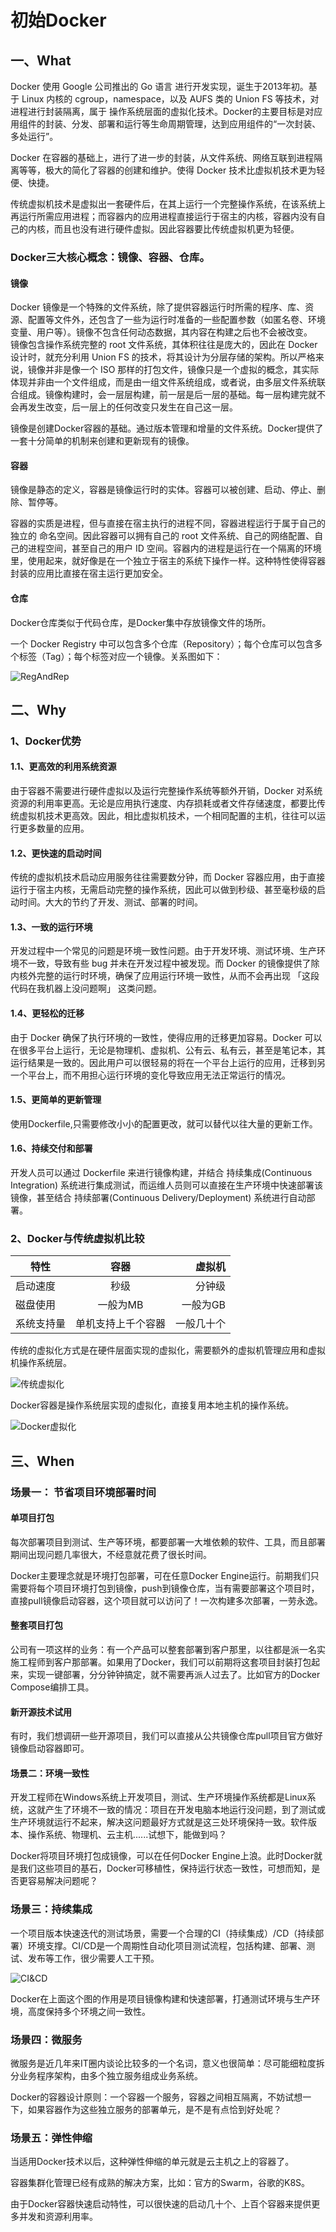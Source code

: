 # 初始Docker
## 一、What
Docker 使用 Google 公司推出的 Go 语言 进行开发实现，诞生于2013年初。基于 Linux 内核的 cgroup，namespace，以及 AUFS 类的 Union FS 等技术，对进程进行封装隔离，属于 操作系统层面的虚拟化技术。Docker的主要目标是对应用组件的封装、分发、部署和运行等生命周期管理，达到应用组件的“一次封装、多处运行”。

Docker 在容器的基础上，进行了进一步的封装，从文件系统、网络互联到进程隔离等等，极大的简化了容器的创建和维护。使得 Docker 技术比虚拟机技术更为轻便、快捷。

传统虚拟机技术是虚拟出一套硬件后，在其上运行一个完整操作系统，在该系统上再运行所需应用进程；而容器内的应用进程直接运行于宿主的内核，容器内没有自己的内核，而且也没有进行硬件虚拟。因此容器要比传统虚拟机更为轻便。

### Docker三大核心概念：镜像、容器、仓库。   

#### 镜像    

Docker 镜像是一个特殊的文件系统，除了提供容器运行时所需的程序、库、资源、配置等文件外，还包含了一些为运行时准备的一些配置参数（如匿名卷、环境变量、用户等）。镜像不包含任何动态数据，其内容在构建之后也不会被改变。   
镜像包含操作系统完整的 root 文件系统，其体积往往是庞大的，因此在 Docker 设计时，就充分利用 Union FS 的技术，将其设计为分层存储的架构。所以严格来说，镜像并非是像一个 ISO 那样的打包文件，镜像只是一个虚拟的概念，其实际体现并非由一个文件组成，而是由一组文件系统组成，或者说，由多层文件系统联合组成。镜像构建时，会一层层构建，前一层是后一层的基础。每一层构建完就不会再发生改变，后一层上的任何改变只发生在自己这一层。

镜像是创建Docker容器的基础。通过版本管理和增量的文件系统。Docker提供了一套十分简单的机制来创建和更新现有的镜像。


####  容器   

镜像是静态的定义，容器是镜像运行时的实体。容器可以被创建、启动、停止、删除、暂停等。

容器的实质是进程，但与直接在宿主执行的进程不同，容器进程运行于属于自己的独立的 命名空间。因此容器可以拥有自己的 root 文件系统、自己的网络配置、自己的进程空间，甚至自己的用户 ID 空间。容器内的进程是运行在一个隔离的环境里，使用起来，就好像是在一个独立于宿主的系统下操作一样。这种特性使得容器封装的应用比直接在宿主运行更加安全。  

#### 仓库  

Docker仓库类似于代码仓库，是Docker集中存放镜像文件的场所。

一个 Docker Registry 中可以包含多个仓库（Repository）；每个仓库可以包含多个标签（Tag）；每个标签对应一个镜像。关系图如下：

![RegAndRep](
 https://github.com/gmg0829/Img/blob/master/dockerImg/RegAndRep.png?raw=true)

## 二、Why
### 1、Docker优势
#### 1.1、更高效的利用系统资源

由于容器不需要进行硬件虚拟以及运行完整操作系统等额外开销，Docker 对系统资源的利用率更高。无论是应用执行速度、内存损耗或者文件存储速度，都要比传统虚拟机技术更高效。因此，相比虚拟机技术，一个相同配置的主机，往往可以运行更多数量的应用。

#### 1.2、更快速的启动时间  

传统的虚拟机技术启动应用服务往往需要数分钟，而 Docker 容器应用，由于直接运行于宿主内核，无需启动完整的操作系统，因此可以做到秒级、甚至毫秒级的启动时间。大大的节约了开发、测试、部署的时间。

#### 1.3、一致的运行环境  

开发过程中一个常见的问题是环境一致性问题。由于开发环境、测试环境、生产环境不一致，导致有些 bug 并未在开发过程中被发现。而 Docker 的镜像提供了除内核外完整的运行时环境，确保了应用运行环境一致性，从而不会再出现 「这段代码在我机器上没问题啊」 这类问题。

#### 1.4、更轻松的迁移   

由于 Docker 确保了执行环境的一致性，使得应用的迁移更加容易。Docker 可以在很多平台上运行，无论是物理机、虚拟机、公有云、私有云，甚至是笔记本，其运行结果是一致的。因此用户可以很轻易的将在一个平台上运行的应用，迁移到另一个平台上，而不用担心运行环境的变化导致应用无法正常运行的情况。

#### 1.5、更简单的更新管理   

使用Dockerfile,只需要修改小小的配置更改，就可以替代以往大量的更新工作。

#### 1.6、持续交付和部署  

开发人员可以通过 Dockerfile 来进行镜像构建，并结合 持续集成(Continuous Integration) 系统进行集成测试，而运维人员则可以直接在生产环境中快速部署该镜像，甚至结合 持续部署(Continuous Delivery/Deployment) 系统进行自动部署。

### 2、Docker与传统虚拟机比较   
特性|容器|虚拟机
---|:--:|---:
启动速度|秒级|分钟级
磁盘使用|一般为MB|一般为GB
系统支持量|单机支持上千个容器|一般几十个

传统的虚拟化方式是在硬件层面实现的虚拟化，需要额外的虚拟机管理应用和虚拟机操作系统层。  

![传统虚拟化](
 https://github.com/gmg0829/Img/blob/master/dockerImg/%E4%BC%A0%E7%BB%9F%E8%99%9A%E6%8B%9F%E5%8C%96.png?raw=true)

Docker容器是操作系统层实现的虚拟化，直接复用本地主机的操作系统。

![Docker虚拟化](
  https://github.com/gmg0829/Img/blob/master/dockerImg/Docker%E8%99%9A%E6%8B%9F%E5%8C%96.png?raw=true)

## 三、When

### 场景一： 节省项目环境部署时间

#### 单项目打包
每次部署项目到测试、生产等环境，都要部署一大堆依赖的软件、工具，而且部署期间出现问题几率很大，不经意就花费了很长时间。

Docker主要理念就是环境打包部署，可在任意Docker Engine运行。前期我们只需要将每个项目环境打包到镜像，push到镜像仓库，当有需要部署这个项目时，直接pull镜像启动容器，这个项目就可以访问了！一次构建多次部署，一劳永逸。

#### 整套项目打包

公司有一项这样的业务：有一个产品可以整套部署到客户那里，以往都是派一名实施工程师到客户那部署。如果用了Docker，我们可以前期将这套项目封装打包起来，实现一键部署，分分钟钟搞定，就不需要再派人过去了。比如官方的Docker Compose编排工具。

#### 新开源技术试用

有时，我们想调研一些开源项目，我们可以直接从公共镜像仓库pull项目官方做好镜像启动容器即可。

#### 场景二：环境一致性
开发工程师在Windows系统上开发项目，测试、生产环境操作系统都是Linux系统，这就产生了环境不一致的情况：项目在开发电脑本地运行没问题，到了测试或生产环境就运行不起来，解决这问题最好方式就是这三处环境保持一致。软件版本、操作系统、物理机、云主机......试想下，能做到吗？

Docker将项目环境打包成镜像，可以在任何Docker Engine上浪。此时Docker就是我们这些项目的基石，Docker可移植性，保持运行状态一致性，可想而知，是否更容易解决问题呢？

### 场景三：持续集成 
一个项目版本快速迭代的测试场景，需要一个合理的CI（持续集成）/CD（持续部署）环境支撑。CI/CD是一个周期性自动化项目测试流程，包括构建、部署、测试、发布等工作，很少需要人工干预。

![CI&CD](
 https://github.com/gmg0829/Img/blob/master/dockerImg/CI&CD.png?raw=true)


Docker在上面这个图的作用是项目镜像构建和快速部署，打通测试环境与生产环境，高度保持多个环境之间一致性。

### 场景四：微服务
微服务是近几年来IT圈内谈论比较多的一个名词，意义也很简单：尽可能细粒度拆分业务程序架构，由多个独立服务组成业务系统。

Docker的容器设计原则：一个容器一个服务，容器之间相互隔离，不妨试想一下，如果容器作为这些独立服务的部署单元，是不是有点恰到好处呢？

### 场景五：弹性伸缩

当适用Docker技术以后，这种弹性伸缩的单元就是云主机之上的容器了。

容器集群化管理已经有成熟的解决方案，比如：官方的Swarm，谷歌的K8S。

由于Docker容器快速启动特性，可以很快速的启动几十个、上百个容器来提供更多并发和资源利用率。